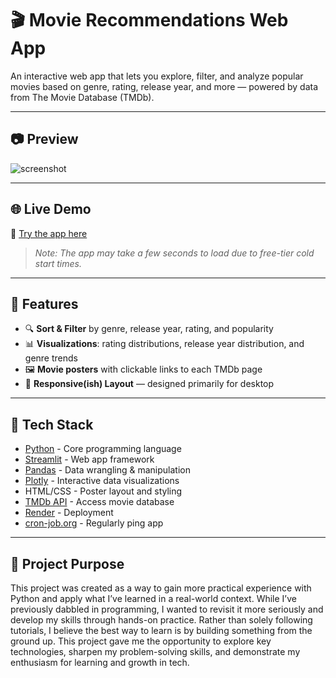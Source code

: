 # 🎬 Movie Recommendations Web App

An interactive web app that lets you explore, filter, and analyze popular movies based on genre, rating, release year, and more — powered by data from The Movie Database (TMDb).

---

## 📷 Preview

![screenshot](screenshot.png)

---

## 🌐 Live Demo

🔗 [Try the app here](movies.muharremt.com)

> *Note: The app may take a few seconds to load due to free-tier cold start times.*

---

## 🔧 Features

- 🔍 **Sort & Filter** by genre, release year, rating, and popularity  
- 📊 **Visualizations**: rating distributions, release year distribution, and genre trends  
- 🖼️ **Movie posters** with clickable links to each TMDb page  
- 📱 **Responsive(ish) Layout** — designed primarily for desktop  

---

## 🧰 Tech Stack

- [Python](https://www.python.org/) - Core programming language
- [Streamlit](https://streamlit.io/) - Web app framework
- [Pandas](https://pandas.pydata.org/) - Data wrangling & manipulation
- [Plotly](https://plotly.com/python/) - Interactive data visualizations
- HTML/CSS - Poster layout and styling
- [TMDb API](https://www.themoviedb.org/documentation/api) - Access movie database
- [Render](https://render.com/) - Deployment
- [cron-job.org](https://cron-job.org/) - Regularly ping app

---

## 🎯 Project Purpose

This project was created as a way to gain more practical experience with Python and apply what I’ve learned in a real-world context. While I’ve previously dabbled in programming, I wanted to revisit it more seriously and develop my skills through hands-on practice. Rather than solely following tutorials, I believe the best way to learn is by building something from the ground up. This project gave me the opportunity to explore key technologies, sharpen my problem-solving skills, and demonstrate my enthusiasm for learning and growth in tech.
